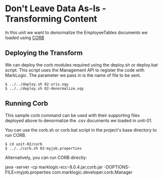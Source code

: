 # Don't Leave Data As-Is - Transforming Content

In this unit we want to denormalize the EmployeeTables documents we loaded using [CORB](http://developer.marklogic.com/code/corb)

## Deploying the Transform

We can deploy the corb modules required using the deploy.sh or deploy.bat script. This script uses the Management API to register the code with MarkLogic. The parameter we pass in is the name of file to be sent. 

    $ ../../deploy.sh 02-uris.xqy
    $ ../../deploy.sh 02-denormalize.xqy

## Running Corb

This sample corb command can be used with their supporting files deployed above to denormalize the .csv documents we loaded in unit-01.

You can use the corb.sh or corb.bat script in the project's base directory to 
run CORB. 

    $ cd unit-02/corb
    $ ../../corb.sh 02-myjob.properties

Alternatively, you can run CORB directly: 

java -server -cp marklogic-xcc-8.0.4.jar;corb.jar -DOPTIONS-FILE=myjob.properties com.marklogic.developer.corb.Manager


